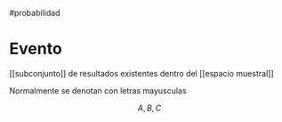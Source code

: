 #probabilidad
# Evento

[[subconjunto]] de resultados existentes dentro del [[espacio muestral]]

Normalmente se denotan con letras mayusculas 

$$A,B,C$$

